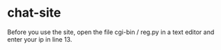 # chat-site

Before you use the site, open the file cgi-bin / reg.py in a text editor
and enter your ip in line 13.
